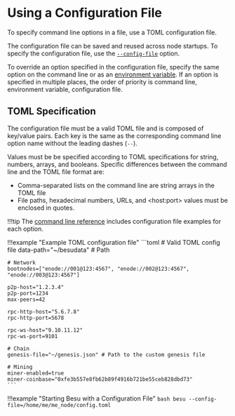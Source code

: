 # Using a Configuration File

To specify command line options in a file, use a TOML configuration file. 

The configuration file can be saved and reused across node startups. To specify the configuration file,
use the [`--config-file`](../../Reference/CLI/CLI-Syntax.md#config-file) option. 

To override an option specified in the configuration file, specify the same option on the command line or as 
an [environment variable](../../Reference/CLI/CLI-Syntax.md#besu-environment-variables). If an option is specified in multiple places, 
the order of priority is command line, environment variable, configuration file. 

## TOML Specification

The configuration file must be a valid TOML file and is composed of key/value pairs. Each key is the 
same as the corresponding command line option name without the leading dashes (`--`).

Values must be be specified according to TOML specifications for string, numbers, arrays, and booleans.
Specific differences between the command line and the TOML file format are: 

* Comma-separated lists on the command line are string arrays in the TOML file 
* File paths, hexadecimal numbers, URLs, and &lt;host:port> values must be enclosed in quotes. 

!!!tip
    The [command line reference](../../Reference/CLI/CLI-Syntax.md) includes configuration file examples for each option.  

!!!example "Example TOML configuration file"
    ```toml
    # Valid TOML config file
    data-path="~/besudata" # Path
    
    # Network
    bootnodes=["enode://001@123:4567", "enode://002@123:4567", "enode://003@123:4567"]
    
    p2p-host="1.2.3.4"
    p2p-port=1234
    max-peers=42
    
    rpc-http-host="5.6.7.8"
    rpc-http-port=5678
    
    rpc-ws-host="9.10.11.12"
    rpc-ws-port=9101
    
    # Chain
    genesis-file="~/genesis.json" # Path to the custom genesis file
    
    # Mining
    miner-enabled=true
    miner-coinbase="0xfe3b557e8fb62b89f4916b721be55ceb828dbd73"
    ```
    
!!!example "Starting Besu with a Configuration File"
    ```bash
    besu --config-file=/home/me/me_node/config.toml
    ```
